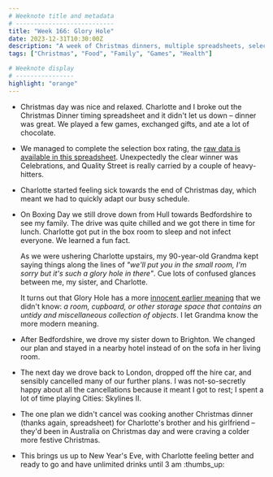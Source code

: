 ```yaml
---
# Weeknote title and metadata
# ---------------------------
title: "Week 166: Glory Hole"
date: 2023-12-31T10:30:00Z
description: "A week of Christmas dinners, multiple spreadsheets, selection box ratings, sickness, lots of driving, canceled plans, innocent Grandmas, Brighton hotels, and a restful few days."
tags: ["Christmas", "Food", "Family", "Games", "Health"]

# Weeknote display
# ----------------
highlight: "orange"
---
```


  * Christmas day was nice and relaxed. Charlotte and I broke out the Christmas Dinner timing spreadsheet and it didn't let us down – dinner was great. We played a few games, exchanged gifts, and ate a lot of chocolate.

  * We managed to complete the selection box rating, the [raw data is available in this spreadsheet](https://docs.google.com/spreadsheets/d/1hapo099Anw-dB0p1lRU32gJdrxUcWVeMPp_2oYLDQ8Q/edit#gid=0). Unexpectedly the clear winner was Celebrations, and Quality Street is really carried by a couple of heavy-hitters.

  * Charlotte started feeling sick towards the end of Christmas day, which meant we had to quickly adapt our busy schedule.

  * On Boxing Day we still drove down from Hull towards Bedfordshire to see my family. The drive was quite chilled and we got there in time for lunch. Charlotte got put in the box room to sleep and not infect everyone. We learned a fun fact.

    As we were ushering Charlotte upstairs, my 90-year-old Grandma kept saying things along the lines of _"we'll put you in the small room, I'm sorry but it's such a glory hole in there"_. Cue lots of confused glances between me, my sister, and Charlotte.

    It turns out that Glory Hole has a more [innocent earlier meaning](https://www.collinsdictionary.com/dictionary/english/glory-hole) that we didn't know: _a room, cupboard, or other storage space that contains an untidy and miscellaneous collection of objects_. I let Grandma know the more modern meaning.

  * After Bedfordshire, we drove my sister down to Brighton. We changed our plan and stayed in a nearby hotel instead of on the sofa in her living room.

  * The next day we drove back to London, dropped off the hire car, and sensibly cancelled many of our further plans. I was not-so-secretly happy about all the cancellations because it meant I got to rest; I spent a lot of time playing Cities: Skylines II.

  * The one plan we didn't cancel was cooking another Christmas dinner (thanks again, spreadsheet) for Charlotte's brother and his girlfriend – they'd been in Australia on Christmas day and were craving a colder more festive Christmas.

  * This brings us up to New Year's Eve, with Charlotte feeling better and ready to go and have unlimited drinks until 3 am :thumbs_up:
